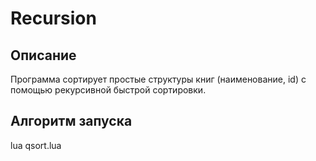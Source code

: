 # Recursion

## Описание

Программа сортирует простые структуры книг (наименование, id) с помощью рекурсивной быстрой сортировки.

## Алгоритм запуска

lua qsort.lua
